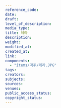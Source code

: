 ```yaml
---
reference_code: 
date: 
draft: 
level_of_description: 
media_type: 
title: 테라 
description: 
weight: 
modified_at: 
created_at: 
link: 
components: 
  - "items/맥주/테라.JPG"
tags: 
creators: 
subjects: 
sources: 
venues: 
public_access_status: 
copyright_status: 
---
```

